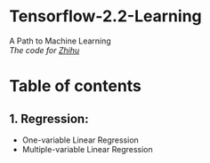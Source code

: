 # Tensorflow-2.2-Learning
A Path to Machine Learning   
*The code for [Zhihu](https://zhuanlan.zhihu.com/c_1248380016209408000)*  
# Table of contents  
## 1. Regression:
* One-variable Linear Regression
* Multiple-variable Linear Regression
